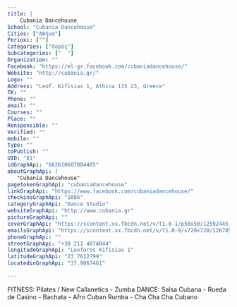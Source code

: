 ```yaml
---
title: |
    Cubania Dancehouse
School: "Cubania Dancehouse"
Cities: ["Αθήνα"]
Perioxi: [""]
Categories: ["Χορός"]
Subcategories: ["  "]
Organization: ""
Facebook: "https://el-gr.facebook.com/cubaniadancehouse/"
Website: "http://cubania.gr/"
Logo: ""
Address: "Leof. Kifisias 1, Athina 115 23, Greece"
TK: ""
Phone: ""
email: ""
Courses: ""
Place: ""
Rensponsible: ""
Verified: ""
mobile: ""
type: ""
toPublish: ""
UID: "81"
idGraphApi: "662610687084405"
aboutGraphApi: | 
   "Cubania Dancehouse"
pagetokenGraphApi: "cubaniadancehouse"
linkGraphApi: "https://www.facebook.com/cubaniadancehouse/"
checkinsGraphApi: "1086"
categoryGraphApi: "Dance Studio"
websiteGraphApi: "http://www.cubania.gr"
pictureGraphApi: ""
coverGraphApi: "https://scontent.xx.fbcdn.net/v/t1.0-1/p50x50/12592445_1148857811793021_6157718110458430433_n.png?oh=f1ff1b823c8227d4ecc37f8ba55ad8ae&amp;oe=5B483B5F"
emailsGraphApi: "https://scontent.xx.fbcdn.net/v/t1.0-9/s720x720/12670595_1148849328460536_470419383965658630_n.png?oh=e670fbe3d4bec6de1f214b125d7e981a&amp;oe=5B37E380"
phoneGraphApi: ""
streetGraphApi: "+30 211 4074044"
longitudeGraphApi: "Leoforos Kifisias 1"
latitudeGraphApi: "23.7612799"
locatedinGraphApi: "37.9867461"

---
```


FITNESS: Pilates / New Callanetics - Zumba DANCE: Salsa Cubana - Rueda de Casino - Bachata - Afro Cuban Rumba - Cha Cha Cha Cubano

